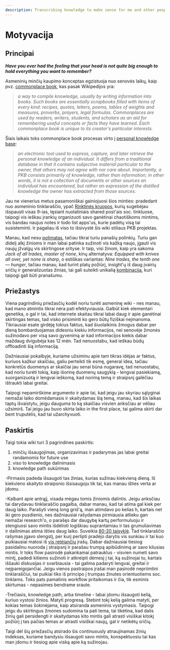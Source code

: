 ```yaml
---
description: Transcribing knowledge to make sense for me and other people
---
```


# Motyvacija

## Principai

_**Have you ever had the feeling that your head is not quite big enough to hold everything you want to remember?**_

Asmeninių minčių kaupimo konceptas egzistuoja nuo senovės laikų, kaip pvz. [commonplace book](https://www.wikiwand.com/en/Commonplace_book), kas pasak Wikipedijos yra: 

> _a way to compile knowledge, usually by writing information into books. Such books are essentially scrapbooks filled with items of every kind: recipes, quotes, letters, poems, tables of weights and measures, proverbs, prayers, legal formulas. Commonplaces are used by readers, writers, students, and scholars as an aid for remembering useful concepts or facts they have learned. Each commonplace book is unique to its creator's particular interests._

Šiais laikais toks commonplace book procesas virto į [personal knowledge base](https://www.wikiwand.com/en/Personal_knowledge_base):

> _an electronic tool used to express, capture, and later retrieve the personal knowledge of an individual. It differs from a traditional database in that it contains subjective material particular to the owner, that others may not agree with nor care about. Importantly, a PKB consists primarily of knowledge, rather than information; in other words, it is not a collection of documents or other sources an individual has encountered, but rather an expression of the distilled knowledge the owner has extracted from those sources._

Jau ne vienerius metus pasamoniškai gainiojuosi šios minties: pradedant nuo asmeninio tinklaraščio, ypač [Rinktinės kruopos](https://reanimated.lt/rinktines-kruopos-9), kurių sugebėjau išspausti visas 9-ias, tęsiant nuolatiniais shared post'ais soc. tinkluose, taipogi vis ieškau įrankių organizuoti savo ganėtinai chaotiškoms mintims, vis bandau naujus notes ir todo list apps'us, kurie padėtų visą tai susisteminti. Ir pagaliau iš viso to išsivystė šis wiki stiliaus PKB projektas.

Manau, kad nesu [polimatas](https://www.wikiwand.com/en/Polymath), tačiau tikrai turiu panašių polinkių. Turiu gan didelį alkį žinioms ir man labai patinka sužinoti vis kažką naujo, įgauti vis naujų įžvalgų vis skirtingose srityse. Ir taip, visi žinom, kaip yra sakoma _Jack of all trades, master of none_,  kinų alternatyva: _Equipped with knives all over, yet none is sharp_, o estiškas variantas: _Nine trades, the tenth one — hunger_, tačiau manau, kad turint platų požiūrį, insight'ų iš daug įvairių sričių ir generalizuotas žinias, tai gali suteikti unikalią [kombinaciją](https://medium.com/accelerated-intelligence/modern-polymath-81f882ce52db), kuri taipogi gali būti pranašumu.

## Priežastys

Viena pagrindinių priežasčių kodėl noriu turėti asmeninę wiki - nes manau, kad mano atmintis tikrai nėra pati efektyviausia. Galbūt kiek elementari genetika, o gal ir tai, kad internete skaitau tikrai labai daug ir apie ganėtinai skirtingas temas, tad visko prisiminti ko gero būtų fiziškai neįmanoma. Tikriausiai esate girdėję tokius faktus, kad šiuolaikinis žmogus dabar per dieną bombarduojamas didesniu kiekiu informacijos, nei senovėje žmonės sužinodavo per visą savo gyvenimą ar kad informacijos kiekis dabar maždaug dvigubėja kas 12 mėn. Tad nenuostabu, kad ieškau būdų offloadinti šią informaciją.

Dažniausiai pokalbyje, kuriame užsiminu apie tam tikras idėjas ar faktus, kuriuos kažkur skaičiau, galiu perteikti tik esmę, general idea, tačiau konkretūs duomenys ar skaičiai jau senai būna nugaravę, tad nenuostabu, kad noriu turėti tokią, kaip išorinę duomenų saugyklą - lengvai pasiekiamą, suorganizuotą ir lengvai ieškomą, kad norimą temą ir straipsnį galėčiau ištraukti labai greitai.

Taipogi nepamirškime argumento ir apie tai, kad jeigu jau skyriau sąlyginai nemažai laiko domėdamasis ir skaitydamas šią temą, manau, kad šis laikas taptų išvaistytu, jeigu dauguma to ką skaičiau visvien anksčiau ar vėliau užsimirš. Tai jeigu jau buvo skirta laiko in the first place, tai galima skirti dar bent truputėlis, kad tai užarchyvuoti.

## Paskirtis

Taigi tokia wiki turi 3 pagrindines paskirtis:

1. minčių išsaugojimas, organizavimas ir padarymas jas labai greitai randamomis for future use
2. viso to knowledge dalinimasis
3. knowledge path sukūrimas

-Pirmasis padeda išsaugoti tas žinias, kurias sužinau kiekvieną dieną. Iš kiekvieno skaityto straipsnio išsisaugoju tik tai, kas manau išties verta ar įdomu. 

-Kalbant apie antrąjį, visada mėgau tomis žiniomis dalintis. Jeigu anksčiau tai darydavau tinklaraščio pagalba, dabar manau, kad tai atima gal kiek per daug laiko. Parašyti vieną long grid'ą, man atimdavo po kelias h, kartais net iki gero pusdienio, nes dažniausiai rašydamas pirmiausia atlieku gan nemažai research'o, o parašęs dar daugybę kartų performuluoju ir stengiuosi savo mintis išdėlioti logiškiau suprantamiau ir tas grumuliavimas ir dailinimas atima išties daug laiko. Suveikia [80-20 taisyklė](https://www.wikiwand.com/en/Pareto_principle). Tad tinklaraščio rašymas įgavo slengstį, per kurį perlipti pradėjo darytis vis sunkiau ir tai kuo puikiausiai matosi iš [vis retėjančių](https://reanimated.lt/archyvas) įrašų. Dabar dažniausiai tiesiog pasidalinu nuoroda į straipsnį ir parašau trumpą apibūdinimą ar savo kilusias mintis. Ir toks flow pasirodė pakankamai patrauklus - visvien numeti savo mintį, padedi kitiems sužinoti ir atkreipti dėmesį į tai, ką sužinojai tu, kartais iššauki diskusijas ir svarbiausia - tai galima padaryti lengvai, greitai ir neįpareigojančiai. Jeigu vienos pastraipos įrašai man pasirodė nepriimtini tinklaraščiui, tai puikiai tiko iš principo į trumpas žinutes orientuotiems soc. tinklams. Toks pats pamatinis workflow pritaikomas ir čia, tik esminis skirtumas - nepasimes bendrame sraute.

-Trečiasis, knowledge path, arba timeline - labai įdomu išsaugoti kelią, kuriuo vystosi žinios. Matyti progresą. Stebint tokį kelią galima matyti, per kokias temas šokinėjama, kaip atsiranda asmeninis vystymasis. Taipogi jeigu du skirtingus žmones sudomina ta pati tema, tai tikėtina, kad dalis žinių gali persidengti ir skaitydamas kito mintis gali atrasti visiškai kitokį požiūrį į tas pačias temas ar atrasti visiškai naujų, gal ir netikėtų sričių.

Taigi dėl šių priežasčių atsirado šis continuously atnaujinamas žinių indeksas, kuriame bandysiu išsaugoti savo mintis, konspektuosiu tai kas man įdomu ir tiesiog apie viską apie ką sužinojau.

